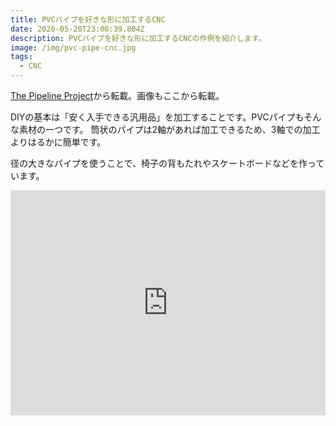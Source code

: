 ```yaml
---
title: PVCパイプを好きな形に加工するCNC
date: 2020-05-20T23:00:39.804Z
description: PVCパイプを好きな形に加工するCNCの作例を紹介します。
image: /img/pvc-pipe-cnc.jpg
tags:
  - CNC
---
```

[The Pipeline Project](https://hackaday.io/project/166909-the-pipeline-project)から転載。画像もここから転載。

DIYの基本は「安く入手できる汎用品」を加工することです。PVCパイプもそんな素材の一つです。
筒状のパイプは2軸があれば加工できるため、3軸での加工よりはるかに簡単です。

径の大きなパイプを使うことで、椅子の背もたれやスケートボードなどを作っています。

<iframe title="vimeo-player" src="https://player.vimeo.com/video/265453925" width="100%" height="360" frameborder="0" allowfullscreen></iframe>
